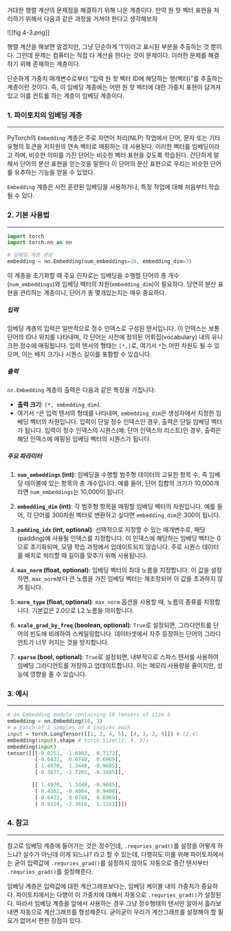 거대한 행렬 계산의 문제점을 해결하기 위해 나온 계층이다. 만약 원 핫 벡터 표현을 처리하기 위해서 다음과 같은 과정을 거쳐야 한다고 생각해보자 

![[fig 4-3.png]]

행렬 계산을 해보면 알겠지만, 그냥 단순하게 '1'이라고 표시된 부분을 추출하는 것 뿐이다. 그런데 문제는 컴퓨터는 직접 다 계산을 한다는 것이 문제이다. 이러한 문제를 해결하기 위해 존재하는 계층이다. 

단순하게 가중치 매개변수로부터 "입력 원 핫 벡터 ID에 해당하는 행(벡터)"를 추출하는 계층이란 것이다. 즉, 이 임베딩 계층에는 어떤 원 핫 벡터에 대한 가중치 표현이 담겨져 있고 이를 컨트롤 하는 계층이 임베딩 계층이다. 


### 1. 파이토치의 임베딩 계층
---
PyTorch의 `Embedding` 계층은 주로 자연어 처리(NLP) 작업에서 단어, 문자 또는 기타 유형의 토큰을 저차원의 연속 벡터로 매핑하는 데 사용된다. 이러한 벡터를 임베딩이라고 하며, 비슷한 의미를 가진 단어는 비슷한 벡터 표현을 갖도록 학습된다. 간단하게 말해서 단어의 분산 표현을 얻는것을 말한다 이 단어의 분산 표현으로 우리는 비슷한 단어를 유추하는 기능을 얻을 수 있었다. 

`Embedding` 계층은 사전 훈련된 임베딩을 사용하거나, 특정 작업에 대해 처음부터 학습될 수 있다.


### 2. 기본 사용법
---
``` python
import torch
import torch.nn as nn

# 임베딩 계층 생성
embedding = nn.Embedding(num_embeddings=10, embedding_dim=3)
```

이 계층을 초기화할 때 주요 인자로는 임베딩을 수행할 단어의 총 개수(`num_embeddings`)와 임베딩 벡터의 차원(`embedding_dim`)이 필요하다. 당연히 분산 표현을 관리하는 계층이니, 단어가 총 몇개있는지는 매우 중요하다. 

##### 입력
임베딩 계층의 입력은 일반적으로 정수 인덱스로 구성된 텐서입니다. 이 인덱스는 보통 단어의 ID나 위치를 나타내며, 각 단어는 사전에 정의된 어휘집(vocabulary) 내의 유니크한 정수에 매핑됩니다. 입력 텐서의 형태는 `[*,]`로, 여기서 `*`는 어떤 차원도 될 수 있으며, 이는 배치 크기나 시퀀스 길이를 포함할 수 있습니다.

##### 출력
`nn.Embedding` 계층의 출력은 다음과 같은 특징을 가집니다:

- **출력 크기**: `[*, embedding_dim]`.
- 여기서 `*`은 입력 텐서의 형태를 나타내며, `embedding_dim`은 생성자에서 지정한 임베딩 벡터의 차원입니다. 입력이 단일 정수 인덱스인 경우, 출력은 단일 임베딩 벡터가 됩니다. 입력이 정수 인덱스의 시퀀스(예: 단어 인덱스의 리스트)인 경우, 출력은 해당 인덱스에 매핑된 임베딩 벡터의 시퀀스가 됩니다.



##### 주요 파라미터

1. **`num_embeddings` (int)**: 임베딩을 수행할 범주형 데이터의 고유한 항목 수, 즉 임베딩 테이블에 있는 항목의 총 개수입니다. 예를 들어, 단어 집합의 크기가 10,000개라면 `num_embeddings`는 10,000이 됩니다.
    
2. **`embedding_dim` (int)**: 각 범주형 항목을 매핑할 임베딩 벡터의 차원입니다. 예를 들어, 각 단어를 300차원 벡터로 변환하고 싶다면 `embedding_dim`은 300이 됩니다.
    
3. **`padding_idx` (int, optional)**: 선택적으로 지정할 수 있는 매개변수로, 패딩(padding)에 사용될 인덱스를 지정합니다. 이 인덱스에 해당하는 임베딩 벡터는 0으로 초기화되며, 모델 학습 과정에서 업데이트되지 않습니다. 주로 시퀀스 데이터를 배치로 처리할 때 길이를 맞추기 위해 사용됩니다.
    
4. **`max_norm` (float, optional)**: 임베딩 벡터의 최대 노름을 지정합니다. 이 값을 설정하면, `max_norm`보다 큰 노름을 가진 임베딩 벡터는 재조정되어 이 값을 초과하지 않게 됩니다.
    
5. **`norm_type` (float, optional)**: `max_norm` 옵션을 사용할 때, 노름의 종류를 지정합니다. 기본값은 2.0으로 L2 노름을 의미합니다.
    
6. **`scale_grad_by_freq` (boolean, optional)**: `True`로 설정되면, 그라디언트를 단어의 빈도에 비례하여 스케일링합니다. 데이터셋에서 자주 등장하는 단어의 그라디언트가 너무 커지는 것을 방지합니다.
    
7. **`sparse` (bool, optional)**: `True`로 설정되면, 내부적으로 스파스 텐서를 사용하여 임베딩 그라디언트를 저장하고 업데이트합니다. 이는 메모리 사용량을 줄이지만, 성능에 영향을 줄 수 있습니다.


### 3. 예시
---
``` python
# an Embedding module containing 10 tensors of size 3
embedding = nn.Embedding(10, 3)
# a batch of 2 samples of 4 indices each
input = torch.LongTensor([[1, 2, 4, 5], [4, 3, 2, 9]]) # (2,4)
embedding(input).shape # torch.Size([2, 4, 3])
embedding(input)
tensor([[[-0.0251, -1.6902,  0.7172],
         [-0.6431,  0.0748,  0.6969],
         [ 1.4970,  1.3448, -0.9685],
         [-0.3677, -2.7265, -0.1685]],

        [[ 1.4970,  1.3448, -0.9685],
         [ 0.4362, -0.4004,  0.9400],
         [-0.6431,  0.0748,  0.6969],
         [ 0.9124, -2.3616,  1.1151]]])
```


### 4. 참고
---
참고로 임베딩 계층에 들어가는 것은 정수인데, `.requries_grad()`를 설정을 어떻게 하느냐? 실수가 아닌데 이게 되느냐? 라고 할 수 있는데, 다행히도 이를 위해 파이토치에서는 굳이 입력값에 `.requries_grad()`를 설정하지 않아도 자동으로 중간 텐서부터 `.requries_grad()`를 설정해준다. 

임베딩 계층은 입력값에 대한 계산그래프보다는, 임베딩 케이블 내의 가중치가 중요하다. 파이토치에서는 다행이 이 가중치에 대해서 자동으로 `.requries_grad()`가 설정된다. 따라서 임베딩 계층을 앞에서 사용하는 경우 그냥 정수형태의 텐서만 알아서 흘러보내면 자동으로 계산그래프를 형성해준다. 굳이굳이 우리가 계산그래프를 설정해야 할 필요가 없어서 편한 장점이 있다.

